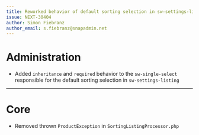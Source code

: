 ```yaml
---
title: Reworked behavior of default sorting selection in sw-settings-listing
issue: NEXT-30404
author: Simon Fiebranz
author_email: s.fiebranz@snapadmin.net
---
```

# Administration
* Added `inheritance` and `required` behavior to the `sw-single-select` responsible for the default sorting selection in `sw-settings-listing`
___
# Core
* Removed thrown `ProductException` in `SortingListingProcessor.php` 
